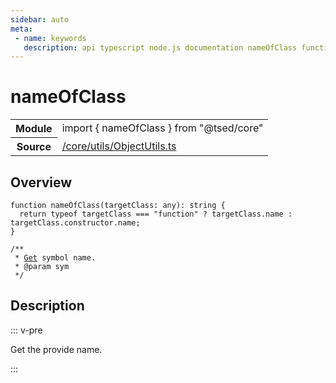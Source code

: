 ```yaml
---
sidebar: auto
meta:
 - name: keywords
   description: api typescript node.js documentation nameOfClass function
---
```

# nameOfClass <Badge text="Function" type="function"/>
<!-- Summary -->
<section class="symbol-info"><table class="is-full-width"><tbody><tr><th>Module</th><td><div class="lang-typescript"><span class="token keyword">import</span> { nameOfClass }&nbsp;<span class="token keyword">from</span>&nbsp;<span class="token string">"@tsed/core"</span></div></td></tr><tr><th>Source</th><td><a href="https://github.com/Romakita/ts-express-decorators/blob/v4.30.1/src//core/utils/ObjectUtils.ts#L0-L0">/core/utils/ObjectUtils.ts</a></td></tr></tbody></table></section>

<!-- Overview -->
## Overview


<pre><code class="typescript-lang ">function <span class="token function">nameOfClass</span><span class="token punctuation">(</span>targetClass<span class="token punctuation">:</span> <span class="token keyword">any</span><span class="token punctuation">)</span><span class="token punctuation">:</span> <span class="token keyword">string</span> <span class="token punctuation">{</span>
  return typeof targetClass === <span class="token string">"function"</span> ? targetClass.name <span class="token punctuation">:</span> targetClass.<span class="token keyword">constructor</span>.name<span class="token punctuation">;</span>
<span class="token punctuation">}</span>

/**
 * <a href="/api/common/mvc/decorators/method/Get.html"><span class="token">Get</span></a> symbol name.
 * @param sym
 */</code></pre>



<!-- Description -->
## Description

::: v-pre

Get the provide name.

:::